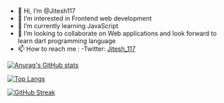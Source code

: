 - 👋 Hi, I’m @Jitesh117
- 👀 I’m interested in Frontend web development
- 🌱 I’m currently learning JavaScript
- 💞️ I’m looking to collaborate on Web applications and look forward to learn dart programming language
- 📫 How to reach me :
   -Twitter:  [Jitesh_117](https://twitter.com/Jitesh_117)

[![Anurag's GitHub stats](https://github-readme-stats.vercel.app/api?username=Jitesh117&show_icons=true&theme=synthwave)](https://github.com/anuraghazra/github-readme-stats)
<!-- [![Readme Card](https://github-readme-stats.vercel.app/api/pin/?username=Jitesh117&repo=Jitesh117.github.io)](https://github.com/Jitesh117/Jitesh117.github.io) -->
[![Top Langs](https://github-readme-stats.vercel.app/api/top-langs/?username=Jitesh117&layout=compact&theme=synthwave)](https://github.com/anuraghazra/github-readme-stats)

[![GitHub Streak](https://github-readme-streak-stats.herokuapp.com/?user=Jitesh117)](https://git.io/streak-stats)
<!-- [![willianrod's wakatime stats](https://github-readme-stats.vercel.app/api/wakatime?username=Jitesh117&theme=synthwave)](https://github.com/anuraghazra/github-readme-stats) -->
<!---
Jitesh117/Jitesh117 is a ✨ special ✨ repository because its `README.md` (this file) appears on your GitHub profile.
You can click the Preview link to take a look at your changes.
--->
